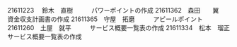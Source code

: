 
21611223 　鈴木　直樹　　　パワーポイントの作成
21611362　森田　　翼　　　資金収支計画書の作成
21611365　守屋　拓磨　　　アピールポイント
21611260　土屋　就平　　　サービス概要一覧表の作成
21611334　松本　瑠正　　　サービス概要一覧表の作成
